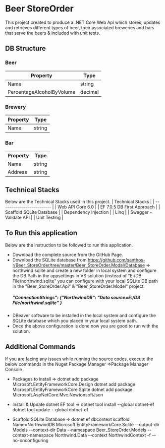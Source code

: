 # Beer StoreOrder
This project created to produce a .NET Core Web Api which stores, updates and retrieves different types of beer, their associated breweries and bars 
that serve the beers & included with unit tests.

## DB Structure
### Beer
| Property                  | Type    |
| ------------------------- | ------- |
| Name                      | string  |
| PercentageAlcoholByVolume | decimal |

### Brewery
| Property                  | Type    |
| ------------------------- | ------- |
| Name                      | string  |

### Bar
| Property                  | Type    |
| ------------------------- | ------- |
| Name                      | string  |
| Address                   | string  |

## Technical Stacks 
Below are the Technical Stacks used in this project.
| Technical Stacks                  |
| ------------------------- |
| Web API Core 6.0 | 
| EF 7.0.5 DB First Approach | 
| Scaffold SQLite Database | 
| Dependency Injection | 
| Linq | 
| Swagger - Validate API | 
| Unit Testing | 

## To Run this application
Below are the instruction to be followed to run this application.
* Download the complete source from the GitHub Page.
* Download the SQLite database from https://github.com/santhos-r/Beer_StoreOrder/tree/master/Beer_StoreOrder.Modal/Database => northwind.sqlite and create a 
 new folder in local system and configure the DB Path in the appsettings in VS solution (instead of "E:/DB File/northwind.sqlite" you can configure with your       local SQLite DB path in the "Beer_StoreOrder.Api" & "Beer_StoreOrder.Model" project.
   ##### "ConnectionStrings": {"NorthwindDB": "Data source=E:/DB File/northwind.sqlite" }
* DBeaver software to be installed in the local system and configure the SQLite database which you placed in your local system path.
* Once the above configuration is done now you are good to run with the solution.

## Additional Commands 
If you are facing any issues while running the source codes, execute the below commands in the Nuget Package Manager =>Package Manager Console

* Packages to install =>
dotnet add package Microsoft.EntityFrameworkCore.Design
dotnet add package Microsoft.EntityFrameworkCore.Sqlite
dotnet add package Microsoft.AspNetCore.Mvc.NewtonsoftJson

* Install & Update dotnet EF tool =>
dotnet tool install --global dotnet-ef
dotnet tool update --global dotnet-ef

* Scaffold SQLite Database =>
dotnet ef dbcontext scaffold Name=NorthwindDB Microsoft.EntityFrameworkCore.Sqlite --output-dir Models --context-dir Data --namespace Beer_StoreOrder.Models --context-namespace Northwind.Data --context NorthwindContext -f --no-onconfiguring